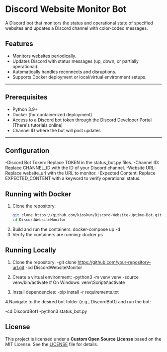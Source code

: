 # Discord Website Monitor Bot

A Discord bot that monitors the status and operational state of specified websites and updates a Discord channel with color-coded messages.

## Features
- Monitors websites periodically.
- Updates Discord with status messages (up, down, or partially operational).
- Automatically handles reconnects and disruptions.
- Supports Docker deployment or local/virtual environment setups.

---

## Prerequisites

- Python 3.9+
- Docker (for containerized deployment)
- Access to a Discord bot token through the Discord Developer Portal (There's tutorials online)
- Channel ID where the bot will post updates

---

## Configuration
   -Discord Bot Token: Replace TOKEN in the status_bot.py files.
   -Channel ID: Replace CHANNEL_ID with the ID of your Discord channel.
   -Website URL: Replace website_url with the URL to monitor.
   -Expected Content: Replace EXPECTED_CONTENT with a keyword to verify operational status.

## Running with Docker

1. Clone the repository:
   ```bash
   git clone https://github.com/kioskun/Discord-Website-Uptime-Bot.git
   cd DiscordWebsiteMonitor
2. Build and run the containers:
   docker-compose up -d
3. Verify the containers are running:
   docker ps

## Running Locally

1. Clone the repository:
   -git clone https://github.com/your-repository-url.git
   -cd DiscordWebsiteMonitor
   
2. Create a virtual environment:
   -python3 -m venv venv
   -source venv/bin/activate  # On Windows: venv\Scripts\activate
  
3. Install dependencies:
   -pip install -r requirements.txt

4.Navigate to the desired bot folder (e.g., DiscordBot1) and run the bot:

   -cd DiscordBot1
   -python3 status_bot.py


## License
This project is licensed under a **Custom Open Source License** based on the MIT License. See the [LICENSE](./LICENSE) file for details.
